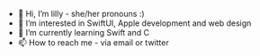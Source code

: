 - 👋 Hi, I’m lilly - she/her pronouns :)
- 👀 I’m interested in SwiftUI, Apple development and web design
- 🌱 I’m currently learning Swift and C
- 📫 How to reach me - via email or twitter

<!---
lillycat332/lillycat332 is a ✨ special ✨ repository because its `README.md` (this file) appears on your GitHub profile.
You can click the Preview link to take a look at your changes.
--->
